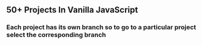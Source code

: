 ## 50+ Projects In Vanilla JavaScript

### Each project has its own branch so to go to a particular project select the corresponding branch 

